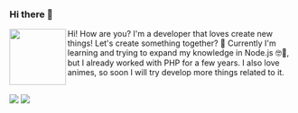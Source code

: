 ### Hi there 👋

<p>
  <img align='left' width="100px" src="https://raw.githubusercontent.com/DiegoVictor/DiegoVictor/main/github.png" />
</p>
<p>
  Hi! How are you? I'm a developer that loves create new things! Let's create something together? 🔨 Currently I'm learning and trying to expand my knowledge in Node.js 🤓📖, but I already worked with PHP for a few years. I also love animes, so soon I will try develop more things related to it.
</p>
<br />
<div>
  <a href="https://www.linkedin.com/in/diego-victor-gonzaga" target="_blank" rel="noreferrer" rel="noopener"><img src="https://img.shields.io/badge/LinkedIn-0077B5?style=for-the-badge&logo=linkedin&logoColor=white" /></a>
  <a href="https://instagram.com/dvgonzaga" target="_blank" rel="noreferrer" rel="noopener"><img src="https://img.shields.io/badge/Instagram-E4405F?style=for-the-badge&logo=instagram&logoColor=white" /></a><br />
</div>
